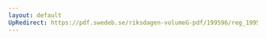 ```yaml
---
layout: default
UpRedirect: https://pdf.swedeb.se/riksdagen-volumeG-pdf/199596/reg_199596_SfU/reg_199596_SfU_0003.pdf
---
```

